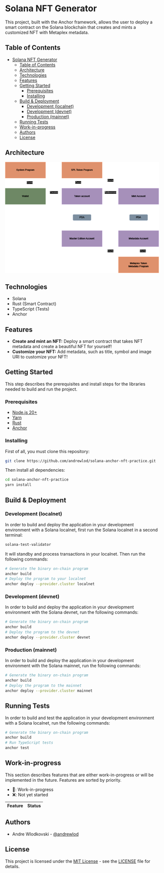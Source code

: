 # Solana NFT Generator
This project, built with the Anchor framework, allows the user to deploy a smart contract on the Solana blockchain that creates and mints a customized NFT with Metaplex metadata.

## Table of Contents
- [Solana NFT Generator](#solana-nft-generator)
  - [Table of Contents](#table-of-contents)
  - [Architecture](#architecture)
  - [Technologies](#technologies)
  - [Features](#features)
  - [Getting Started](#getting-started)
    - [Prerequisites](#prerequisites)
    - [Installing](#installing)
  - [Build \& Deployment](#build--deployment)
    - [Development (localnet)](#development-localnet)
    - [Development (devnet)](#development-devnet)
    - [Production (mainnet)](#production-mainnet)
  - [Running Tests](#running-tests)
  - [Work-in-progress](#work-in-progress)
  - [Authors](#authors)
  - [License](#license)


## Architecture
![Architecture diagram](assets/architecture.png)

## Technologies
- Solana
- Rust (Smart Contract)
- TypeScript (Tests)
- Anchor

## Features
- **Create and mint an NFT:** Deploy a smart contract that takes NFT metadata and create a beautiful NFT for yourself!
- **Customize your NFT:** Add metadata, such as title, symbol and image URI to customize your NFT!

## Getting Started
This step describes the prerequisites and install steps for the libraries needed to build and run the project.

### Prerequisites
- [Node.js 20+](https://nodejs.org/en)
- [Yarn](https://yarnpkg.com/getting-started/install)
- [Rust](https://www.rust-lang.org/tools/install)
- [Anchor](https://www.anchor-lang.com/docs/installation)

### Installing
First of all, you must clone this repository:
```sh
git clone https://github.com/andrewlod/solana-anchor-nft-practice.git
```

Then install all dependencies:
```sh
cd solana-anchor-nft-practice
yarn install
```

## Build & Deployment
### Development (localnet)
In order to build and deploy the application in your development environment with a Solana localnet, first run the Solana localnet in a second terminal:
```sh
solana-test-validator
```

It will standby and process transactions in your localnet. Then run the following commands:
```sh
# Generate the binary on-chain program
anchor build
# Deploy the program to your localnet
anchor deploy --provider.cluster localnet
```

### Development (devnet)
In order to build and deploy the application in your development environment with the Solana devnet, run the following commands:
```sh
# Generate the binary on-chain program
anchor build
# Deploy the program to the devnet
anchor deploy --provider.cluster devnet
```

### Production (mainnet)
In order to build and deploy the application in your development environment with the Solana mainnet, run the following commands:
```sh
# Generate the binary on-chain program
anchor build
# Deploy the program to the mainnet
anchor deploy --provider.cluster mainnet
```

## Running Tests
In order to build and test the application in your development environment with a Solana localnet, run the following commands:
```sh
# Generate the binary on-chain program
anchor build
# Run TypeScript tests
anchor test
```

## Work-in-progress
This section describes features that are either work-in-progress or will be implemented in the future. Features are sorted by priority.
- 🚧: Work-in-progress
- ❌: Not yet started

| Feature | Status |
|---------|--------|

## Authors
- Andre Wlodkovski - [@andrewlod](https://github.com/andrewlod)

## License
This project is licensed under the [MIT License](https://opensource.org/license/mit) - see the [LICENSE](LICENSE) file for details.
